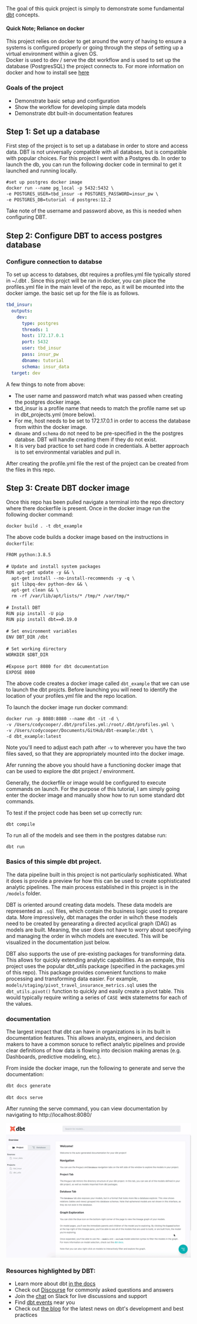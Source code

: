
The goal of this quick project is simply to demonstrate some fundamental [dbt](https://www.getdbt.com/) concepts. 

#### Quick Note; Reliance on docker
This project relies on docker to get around the worry of having to ensure a systems is configured properly or going through the steps of setting up a virtual environment within a given OS.  
Docker is used to dev / serve the dbt workflow and is used to set up the database (PostgresSQL) the project connects to. For more information on docker and how to install see [here](https://www.docker.com/products/docker-desktop)

### Goals of the project
- Demonstrate basic setup and configuration
- Show the workflow for developing simple data models
- Demonstrate dbt built-in documentation features

## Step 1: Set up a database
First step of the project is to set up a database in order to store and access data. DBT is not universally compatible with all databses, but is compatible with popular choices. For this project I went with a Postgres db. In order to launch the db, you can run the following docker code in terminal to get it launched and running locally. 

```docker
#set up postgres docker image
docker run --name pg_local -p 5432:5432 \
-e POSTGRES_USER=tbd_insur -e POSTGRES_PASSWORD=insur_pw \
-e POSTGRES_DB=tutorial -d postgres:12.2
```

Take note of the username and password above, as this is needed when configuring DBT.  

## Step 2: Configure DBT to access postgres database

### Configure connection to databse
To set up access to databses, dbt requires a profiles.yml file typically stored in ~/.dbt . Since this projct will be ran in docker, you can place the profiles.yml file in the main level of the repo, as it will be mounted into the docker iamge. the basic set up for the file is as follows. 

```yml
tbd_insur:
  outputs:
    dev:
      type: postgres
      threads: 1
      host: 172.17.0.1
      port: 5432
      user: tbd_insur
      pass: insur_pw
      dbname: tutorial
      schema: insur_data
  target: dev
```

A few things to note from above:

- The user name and password match what was passed when creating the postgres docker image. 
- tbd_insur is a profile name that needs to match the profile name set up in dbt_projects.yml (more below).
- For me, host needs to be set to 172.17.0.1 in order to access the database from within the docker image.
- `dbname` and `schema` do not need to be pre-specified in the the postgres databse. DBT will handle creating them if they do not exist. 
- It is very bad practice to set hard code in credentials. A better approach is to set environmental variables and pull in. 

After creating the profile.yml file the rest of the project can be created from the files in this repo. 


## Step 3: Create DBT docker image

Once this repo has been pulled navigate a terminal into the repo directory where there dockerfile is present. Once in the docker image run the following docker command:

```docker
docker build . -t dbt_example
```

The above code builds a docker image based on the instructions in `dockerfile`:

```docker
FROM python:3.8.5

# Update and install system packages
RUN apt-get update -y && \
  apt-get install --no-install-recommends -y -q \
  git libpq-dev python-dev && \
  apt-get clean && \
  rm -rf /var/lib/apt/lists/* /tmp/* /var/tmp/*

# Install DBT
RUN pip install -U pip
RUN pip install dbt==0.19.0

# Set environment variables
ENV DBT_DIR /dbt

# Set working directory
WORKDIR $DBT_DIR

#Expose port 8080 for dbt documentation
EXPOSE 8080
```

The above code creates a docker image called `dbt_example` that we can use to launch the dbt projcts. Before launching you will need to identify the location of your profiles.yml file and the repo location. 

To launch the docker image run docker command:

``` docker
docker run -p 8080:8080 --name dbt -it -d \
-v /Users/codycooper/.dbt/profiles.yml:/root/.dbt/profiles.yml \
-v /Users/codycooper/Documents/GitHub/dbt-example:/dbt \
-d dbt_example:latest
```

Note you'll need to adjust each path after `-v` to wherever you have the two files saved, so that they are appropriately mounted into the docker image. 

Afer running the above you should have a functioning docker image that can be used to explore the dbt project / environment. 

Generally, the dockerfile or image would be configured to execute commands on launch. For the purpose of this tutorial, I am simply going enter the docker image and manually show how to run some standard dbt commands. 

To test if the project code has been set up correctly run:

```dbt
dbt compile
```

To run all of the models and see them in the postgres databse run:

```
dbt run
```
### Basics of this simple dbt project. 
The data pipeline built in this project is not particularly sophisticated. What it does is provide a preview for how this can be used to create sophisticated analytic pipelines. The main process established in this project is in the `/models` folder. 

DBT is oriented around creating data models. These data models are represented as `.sql` files, which contain the business logic used to prepare data. More impressively, dbt manages the order in wihch these models need to be created by genearating a directed acyclical graph (DAG) as models are built. Meaning, the user does not have to worry about specifying and managing the order in wihch models are executed. This will be visualized in the documentation just below. 

DBT also supports the use of pre-existing packages for transforming data. This allows for quickly extending analytic capabilities. As an exmpale, this project uses the popular dbt_utils package (specified in the packages.yml of this repo). This package provides convenient functions to make processing and transforming data easier. For example, `models/staging/pivot_travel_insurance_metrics.sql` uses the `dbt_utils.pivot()` function to quickly and easily create a pivot table. This would typically require writing a series of `CASE WHEN` statemetns for each of the values. 

### documentation

The largest impact that dbt can have in organizations is in its built in documentation features. This allows analysts, engineers, and decision makers to have a common soruce to reflect analytic pipelines and provide clear definitions of how data is flowing into decision making arenas (e.g. Dashboards, predictive modeling, etc.).   

From inside the docker image, run the following to generate and serve the documentation:

```
dbt docs generate

dbt docs serve
```

After running the serve command, you can view documentation by navigating to http://localhost:8080/

![](documentation.gif)



### Resources highlighted by DBT:
- Learn more about dbt [in the docs](https://docs.getdbt.com/docs/introduction)
- Check out [Discourse](https://discourse.getdbt.com/) for commonly asked questions and answers
- Join the [chat](http://slack.getdbt.com/) on Slack for live discussions and support
- Find [dbt events](https://events.getdbt.com) near you
- Check out [the blog](https://blog.getdbt.com/) for the latest news on dbt's development and best practices
